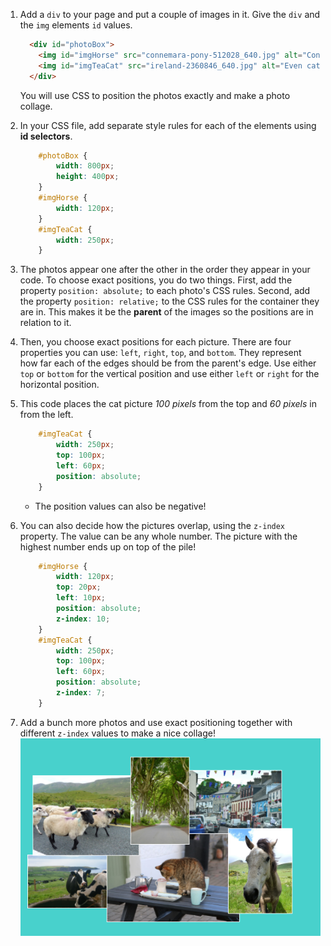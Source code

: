 1. Add a `div` to your page and put a couple of images in it. Give the `div` and the `img` elements `id` values.
    ```html
      <div id="photoBox">
        <img id="imgHorse" src="connemara-pony-512028_640.jpg" alt="Connemara pony" />
        <img id="imgTeaCat" src="ireland-2360846_640.jpg" alt="Even cats drink tea in Ireland!" />
      </div>
    ```
    You will use CSS to position the photos exactly and make a photo collage.
2. In your CSS file, add separate style rules for each of the elements using **id selectors**.
    ```css
        #photoBox {
            width: 800px;
            height: 400px;
        }
        #imgHorse {
            width: 120px;
        }
        #imgTeaCat {
            width: 250px;
        }
    ```

3. The photos appear one after the other in the order they appear in your code. To choose exact positions, you do two things. First, add the property `position: absolute;` to each photo's CSS rules. Second, add the property `position: relative;` to the CSS rules for the container they are in. This makes it be the **parent** of the images so the positions are in relation to it.

4. Then, you choose exact positions for each picture. There are four properties you can use: `left`, `right`, `top`, and `bottom`. They represent how far each of the edges should be from the parent's edge. Use either `top` or `bottom` for the vertical position and use either `left` or `right` for the horizontal position.

5. This code places the cat picture _100 pixels_ from the top and _60 pixels_ in from the left.
    ```css
        #imgTeaCat {
            width: 250px;
            top: 100px;
            left: 60px;
            position: absolute;
        }
    ```
    * The position values can also be negative!

6. You can also decide how the pictures overlap, using the `z-index` property. The value can be any whole number. The picture with the highest number ends up on top of the pile!
    ```css
        #imgHorse {
            width: 120px;
            top: 20px;
            left: 10px;
            position: absolute;
            z-index: 10;
        }
        #imgTeaCat {
            width: 250px;
            top: 100px;
            left: 60px;
            position: absolute;
            z-index: 7;
        }
    ```
7. Add a bunch more photos and use exact positioning together with different `z-index` values to make a nice collage! ![](assets/PhotoCollage.png)
